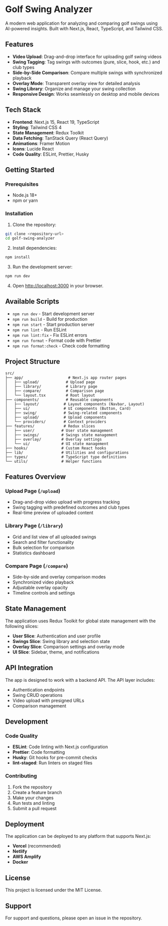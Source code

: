 # Golf Swing Analyzer

A modern web application for analyzing and comparing golf swings using AI-powered insights. Built with Next.js, React, TypeScript, and Tailwind CSS.

## Features

- **Video Upload**: Drag-and-drop interface for uploading golf swing videos
- **Swing Tagging**: Tag swings with outcomes (pure, slice, hook, etc.) and club types
- **Side-by-Side Comparison**: Compare multiple swings with synchronized playback
- **Overlay Mode**: Transparent overlay view for detailed analysis
- **Swing Library**: Organize and manage your swing collection
- **Responsive Design**: Works seamlessly on desktop and mobile devices

## Tech Stack

- **Frontend**: Next.js 15, React 19, TypeScript
- **Styling**: Tailwind CSS 4
- **State Management**: Redux Toolkit
- **Data Fetching**: TanStack Query (React Query)
- **Animations**: Framer Motion
- **Icons**: Lucide React
- **Code Quality**: ESLint, Prettier, Husky

## Getting Started

### Prerequisites

- Node.js 18+
- npm or yarn

### Installation

1. Clone the repository:

```bash
git clone <repository-url>
cd golf-swing-analyzer
```

2. Install dependencies:

```bash
npm install
```

3. Run the development server:

```bash
npm run dev
```

4. Open [http://localhost:3000](http://localhost:3000) in your browser.

## Available Scripts

- `npm run dev` - Start development server
- `npm run build` - Build for production
- `npm run start` - Start production server
- `npm run lint` - Run ESLint
- `npm run lint:fix` - Fix ESLint errors
- `npm run format` - Format code with Prettier
- `npm run format:check` - Check code formatting

## Project Structure

```
src/
├── app/                    # Next.js app router pages
│   ├── upload/            # Upload page
│   ├── library/           # Library page
│   ├── compare/           # Comparison page
│   └── layout.tsx         # Root layout
├── components/            # Reusable components
│   ├── layout/           # Layout components (Navbar, Layout)
│   ├── ui/               # UI components (Button, Card)
│   ├── swing/            # Swing-related components
│   ├── upload/           # Upload components
│   └── providers/        # Context providers
├── features/             # Redux slices
│   ├── user/            # User state management
│   ├── swings/          # Swings state management
│   ├── overlay/         # Overlay settings
│   └── ui/              # UI state management
├── hooks/               # Custom React hooks
├── lib/                 # Utilities and configurations
├── types/               # TypeScript type definitions
└── utils/               # Helper functions
```

## Features Overview

### Upload Page (`/upload`)

- Drag-and-drop video upload with progress tracking
- Swing tagging with predefined outcomes and club types
- Real-time preview of uploaded content

### Library Page (`/library`)

- Grid and list view of all uploaded swings
- Search and filter functionality
- Bulk selection for comparison
- Statistics dashboard

### Compare Page (`/compare`)

- Side-by-side and overlay comparison modes
- Synchronized video playback
- Adjustable overlay opacity
- Timeline controls and settings

## State Management

The application uses Redux Toolkit for global state management with the following slices:

- **User Slice**: Authentication and user profile
- **Swings Slice**: Swing library and selection state
- **Overlay Slice**: Comparison settings and overlay mode
- **UI Slice**: Sidebar, theme, and notifications

## API Integration

The app is designed to work with a backend API. The API layer includes:

- Authentication endpoints
- Swing CRUD operations
- Video upload with presigned URLs
- Comparison management

## Development

### Code Quality

- **ESLint**: Code linting with Next.js configuration
- **Prettier**: Code formatting
- **Husky**: Git hooks for pre-commit checks
- **lint-staged**: Run linters on staged files

### Contributing

1. Fork the repository
2. Create a feature branch
3. Make your changes
4. Run tests and linting
5. Submit a pull request

## Deployment

The application can be deployed to any platform that supports Next.js:

- **Vercel** (recommended)
- **Netlify**
- **AWS Amplify**
- **Docker**

## License

This project is licensed under the MIT License.

## Support

For support and questions, please open an issue in the repository.
